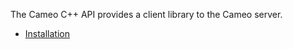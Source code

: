 The Cameo C++ API provides a client library to the Cameo server.

* [Installation](doc/Installation.md) 